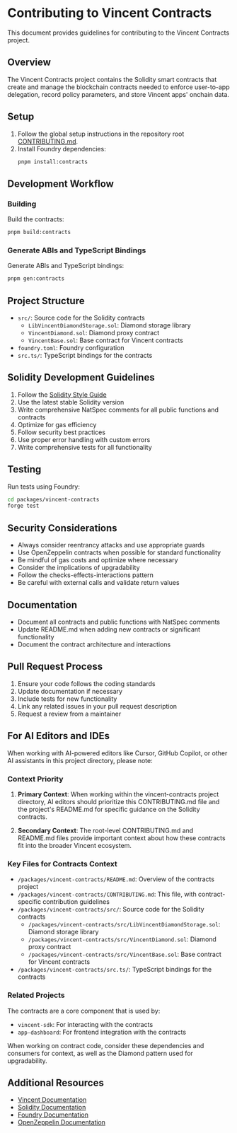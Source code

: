 # Contributing to Vincent Contracts

This document provides guidelines for contributing to the Vincent Contracts project.

## Overview

The Vincent Contracts project contains the Solidity smart contracts that create and manage the blockchain contracts needed to enforce user-to-app delegation, record policy parameters, and store Vincent apps' onchain data.

## Setup

1. Follow the global setup instructions in the repository root [CONTRIBUTING.md](../../CONTRIBUTING.md).
2. Install Foundry dependencies:
   ```bash
   pnpm install:contracts
   ```

## Development Workflow

### Building

Build the contracts:
```bash
pnpm build:contracts
```

### Generate ABIs and TypeScript Bindings

Generate ABIs and TypeScript bindings:
```bash
pnpm gen:contracts
```

## Project Structure

- `src/`: Source code for the Solidity contracts
  - `LibVincentDiamondStorage.sol`: Diamond storage library
  - `VincentDiamond.sol`: Diamond proxy contract
  - `VincentBase.sol`: Base contract for Vincent contracts
- `foundry.toml`: Foundry configuration
- `src.ts/`: TypeScript bindings for the contracts

## Solidity Development Guidelines

1. Follow the [Solidity Style Guide](https://docs.soliditylang.org/en/latest/style-guide.html)
2. Use the latest stable Solidity version
3. Write comprehensive NatSpec comments for all public functions and contracts
4. Optimize for gas efficiency
5. Follow security best practices
6. Use proper error handling with custom errors
7. Write comprehensive tests for all functionality

## Testing

Run tests using Foundry:
```bash
cd packages/vincent-contracts
forge test
```

## Security Considerations

- Always consider reentrancy attacks and use appropriate guards
- Use OpenZeppelin contracts when possible for standard functionality
- Be mindful of gas costs and optimize where necessary
- Consider the implications of upgradability
- Follow the checks-effects-interactions pattern
- Be careful with external calls and validate return values

## Documentation

- Document all contracts and public functions with NatSpec comments
- Update README.md when adding new contracts or significant functionality
- Document the contract architecture and interactions

## Pull Request Process

1. Ensure your code follows the coding standards
2. Update documentation if necessary
3. Include tests for new functionality
4. Link any related issues in your pull request description
5. Request a review from a maintainer

## For AI Editors and IDEs

When working with AI-powered editors like Cursor, GitHub Copilot, or other AI assistants in this project directory, please note:

### Context Priority

1. **Primary Context**: When working within the vincent-contracts project directory, AI editors should prioritize this CONTRIBUTING.md file and the project's README.md for specific guidance on the Solidity contracts.

2. **Secondary Context**: The root-level CONTRIBUTING.md and README.md files provide important context about how these contracts fit into the broader Vincent ecosystem.

### Key Files for Contracts Context

- `/packages/vincent-contracts/README.md`: Overview of the contracts project
- `/packages/vincent-contracts/CONTRIBUTING.md`: This file, with contract-specific contribution guidelines
- `/packages/vincent-contracts/src/`: Source code for the Solidity contracts
  - `/packages/vincent-contracts/src/LibVincentDiamondStorage.sol`: Diamond storage library
  - `/packages/vincent-contracts/src/VincentDiamond.sol`: Diamond proxy contract
  - `/packages/vincent-contracts/src/VincentBase.sol`: Base contract for Vincent contracts
- `/packages/vincent-contracts/src.ts/`: TypeScript bindings for the contracts

### Related Projects

The contracts are a core component that is used by:
- `vincent-sdk`: For interacting with the contracts
- `app-dashboard`: For frontend integration with the contracts

When working on contract code, consider these dependencies and consumers for context, as well as the Diamond pattern used for upgradability.

## Additional Resources

- [Vincent Documentation](https://docs.heyvincent.ai/)
- [Solidity Documentation](https://docs.soliditylang.org/)
- [Foundry Documentation](https://book.getfoundry.sh/)
- [OpenZeppelin Documentation](https://docs.openzeppelin.com/)
